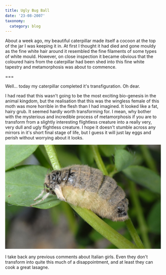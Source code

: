 ```yaml
---
title: Ugly Bug Ball
date: '23-08-2007'
taxonomy:
  category: blog
---
```


About a week ago, my beautiful caterpillar made itself a cocoon at the top of the jar I was keeping it in. At first I thought it had died and gone mouldy as the fine white hair around it resembled the fine filaments of some types of white mould. However, on close inspection it became obvious that the coloured hairs from the caterpillar had been shed into this fine white tapestry and metamorphosis was about to commence.

===

Well... today my caterpillar completed it's transfiguration. Oh dear.

I had read that this wasn't going to be the most exciting bio-genesis in the animal kingdom, but the realisation that this was the wingless female of this moth was more horrible in the flesh than I had imagined.  It looked like a fat, hairy grub.   It seemed hardly worth transforming for.  I mean, why bother with the mysterious and incredible process of metamorphosis if you are to transform from a slightly interesting flightless creature into a really very, very dull and ugly flightless creature. I hope it doesn't stumble across any mirrors in it's short final stage of life, but I guess it will just lay eggs and perish without worrying about it looks.

![moth2](bug.jpg)

I take back any previous comments about Italian girls.  Even they don't transform into quite this much of a disappointment, and at least they can cook a great lasagne.
